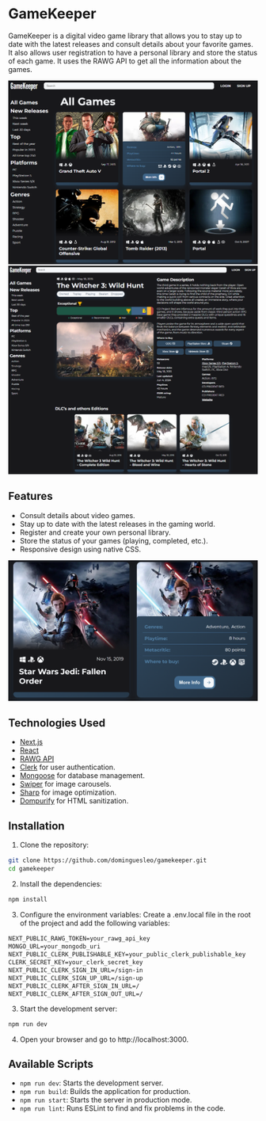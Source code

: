 # GameKeeper

GameKeeper is a digital video game library that allows you to stay up to date with the latest releases and consult details about your favorite games. It also allows user registration to have a personal library and store the status of each game. It uses the RAWG API to get all the information about the games.

![img1](./img/img1.png)
![img2](./img/img2.png)

## Features

- Consult details about video games.
- Stay up to date with the latest releases in the gaming world.
- Register and create your own personal library.
- Store the status of your games (playing, completed, etc.).
- Responsive design using native CSS.

![img3](./img/img3.png)

## Technologies Used

- [Next.js](https://nextjs.org/)
- [React](https://reactjs.org/)
- [RAWG API](https://rawg.io/apidocs)
- [Clerk](https://clerk.dev/) for user authentication.
- [Mongoose](https://mongoosejs.com/) for database management.
- [Swiper](https://swiperjs.com/) for image carousels.
- [Sharp](https://sharp.pixelplumbing.com/) for image optimization.
- [Dompurify](https://github.com/cure53/DOMPurify) for HTML sanitization.

## Installation

1. Clone the repository:
```bash
git clone https://github.com/dominguesleo/gamekeeper.git
cd gamekeeper
```

2. Install the dependencies:
```bash
npm install
```

3. Configure the environment variables: Create a .env.local file in the root of the project and add the following variables:
```
NEXT_PUBLIC_RAWG_TOKEN=your_rawg_api_key
MONGO_URL=your_mongodb_uri
NEXT_PUBLIC_CLERK_PUBLISHABLE_KEY=your_public_clerk_publishable_key
CLERK_SECRET_KEY=your_clerk_secret_key
NEXT_PUBLIC_CLERK_SIGN_IN_URL=/sign-in
NEXT_PUBLIC_CLERK_SIGN_UP_URL=/sign-up
NEXT_PUBLIC_CLERK_AFTER_SIGN_IN_URL=/
NEXT_PUBLIC_CLERK_AFTER_SIGN_OUT_URL=/
```
3. Start the development server:
```bash
npm run dev
```

4. Open your browser and go to http://localhost:3000.

## Available Scripts

- `npm run dev`: Starts the development server.
- `npm run build`: Builds the application for production.
- `npm run start`: Starts the server in production mode.
- `npm run lint`: Runs ESLint to find and fix problems in the code.
